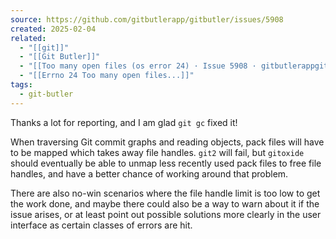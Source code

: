 ```yaml
---
source: https://github.com/gitbutlerapp/gitbutler/issues/5908
created: 2025-02-04
related:
  - "[[git]]"
  - "[[Git Butler]]"
  - "[[Too many open files (os error 24) · Issue 5908 · gitbutlerappgitbutler]]"
  - "[[Errno 24 Too many open files...]]"
tags:
  - git-butler
---
```

Thanks a lot for reporting, and I am glad `git gc` fixed it!

When traversing Git commit graphs and reading objects, pack files will have to be mapped which takes away file handles. `git2` will fail, but `gitoxide` should eventually be able to unmap less recently used pack files to free file handles, and have a better chance of working around that problem.

There are also no-win scenarios where the file handle limit is too low to get the work done, and maybe there could also be a way to warn about it if the issue arises, or at least point out possible solutions more clearly in the user interface as certain classes of errors are hit.